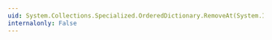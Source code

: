 ```yaml
---
uid: System.Collections.Specialized.OrderedDictionary.RemoveAt(System.Int32)
internalonly: False
---
```


